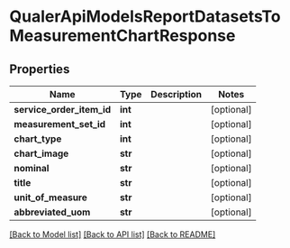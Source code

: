 # QualerApiModelsReportDatasetsToMeasurementChartResponse

## Properties
Name | Type | Description | Notes
------------ | ------------- | ------------- | -------------
**service_order_item_id** | **int** |  | [optional] 
**measurement_set_id** | **int** |  | [optional] 
**chart_type** | **int** |  | [optional] 
**chart_image** | **str** |  | [optional] 
**nominal** | **str** |  | [optional] 
**title** | **str** |  | [optional] 
**unit_of_measure** | **str** |  | [optional] 
**abbreviated_uom** | **str** |  | [optional] 

[[Back to Model list]](../README.md#documentation-for-models) [[Back to API list]](../README.md#documentation-for-api-endpoints) [[Back to README]](../README.md)


